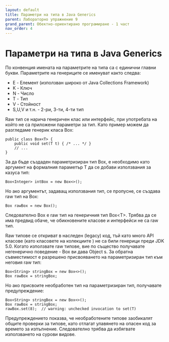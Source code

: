 ```yaml
---
layout: default
title: Параметри на типа в Java Generics
parent: Лабораторно упражнение 9
grand_parent: Обектно-ориентирано програмиране - 1 част
nav_order: 4
---
```

# Параметри на типа в Java Generics

По конвенция имената на параметрите на типа са с единични главни букви.   Параметрите на генериците се именуват както следва:

* E - Елемент (използван широко от Java Collections Framework)
* K - Ключ
* N - Число
* T - Тип
* V - Стойност
* S,U,V и т.н. - 2-ри, 3-ти, 4-ти тип

Raw тип се нарича генеричен клас или интерфейс, при употребата на който не са приложени параметри за тип. Като пример можем да разгледаме генерик класа Box:

```
public class Box<T> {
    public void set(T t) { /* ... */ }
    // ...
}

```

За да бъде създаден параметризиран тип Box, е необходимо като аргумент на формалния параметър T да се добави използвания за казуса тип:

```
Box<Integer> intBox = new Box<>();
```

Но ако аргументът, задаващ използвания тип, се пропусне, се създава raw тип на Box:

```
Box rawBox = new Box();
```

Следователно Box е raw тип на генеричния тип Box\<T>. Трябва да се има предвид обаче, че обикновените класове и интерфейси не са raw тип.

&#x20;Raw типове се откриват в наследен (legacy) код, тъй като много API класове (като класовете на колекциите ) не са били генерици преди JDK 5.0. Когато използвате raw типове, вие по същество получавате негенерично поведение - Box ви дава Object s. За обратна съвместимост е разрешено присвояването на параметризиран тип към неговия raw тип:

```
Box<String> stringBox = new Box<>();
Box rawBox = stringBox;
```

Но ако присвоите необработен тип на параметризиран тип, получавате предупреждение:

```
Box<String> stringBox = new Box<>();
Box rawBox = stringBox;
rawBox.set(8);  // warning: unchecked invocation to set(T)
```

Предупреждението показва, че необработените типове заобикалят общите проверки за типове, като отлагат улавянето на опасен код за времето за изпълнение. Следователно трябва да избягвате използването на сурови видове.

